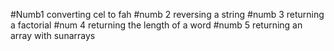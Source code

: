#Numb1
converting cel to fah
#numb 2
reversing a string
#numb 3
returning a factorial
#num 4
returning the length of a word
#numb 5
returning an array with sunarrays
